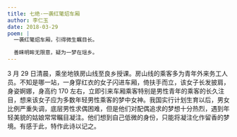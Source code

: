 ```yaml
---
title: 七绝·一袭红氅炤车厢
author: 李仁玉
date: 2018-03-29
poem: |
  一袭红氅炤车厢，引得微生瞩目长。

  善睐明眸无限意，疑为一梦在瑶乡。
---
```


3 月 29 日清晨，乘坐地铁房山线至良乡授课。房山线的乘客多为青年外来务工人员。不知是哪一站，一身穿红衣的女子闪进车厢，倚扶手而立，该女子长发披肩，身姿婀娜，身高约 170 左右，立即引来车厢乘客特别是男性青年的乘客的长久注目，想来该女子应为多数年轻男性乘客的梦中女神。我国实行计划生育以后，男女比例严重失调，底层男性求偶困难，但是他们对配偶追求的梦想十分热烈，遇到年轻美貌的姑娘常常瞩目凝注。他们想到自己低微的身份，只能将凝注化作留香的梦境。有感于此，特作此诗以记之。
